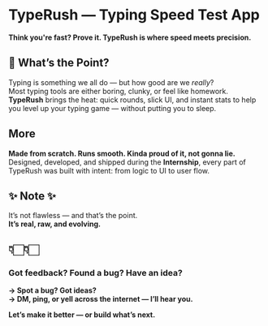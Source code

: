 #  TypeRush — Typing Speed Test App  


**Think you're fast? Prove it. TypeRush is where speed meets precision.**


## 🧩 What’s the Point?
Typing is something we all do — but how good are we *really*?  
Most typing tools are either boring, clunky, or feel like homework.  
**TypeRush** brings the heat: quick rounds, slick UI, and instant stats to help you level up your typing game — without putting you to sleep.


## More 
**Made from scratch. Runs smooth. Kinda proud of it, not gonna lie.**  
Designed, developed, and shipped during the **Internship**, every part of TypeRush was built with intent: from logic to UI to user flow.


## ✨ Note ✨
It’s not flawless — and that’s the point.  
**It’s real, raw, and evolving.**

## 👇🏻👇🏻
###  Got feedback? Found a bug? Have an idea?
**→ Spot a bug? Got ideas?**  
**→ DM, ping, or yell across the internet — I’ll hear you.**  

**Let’s make it better — or build what’s next.**

